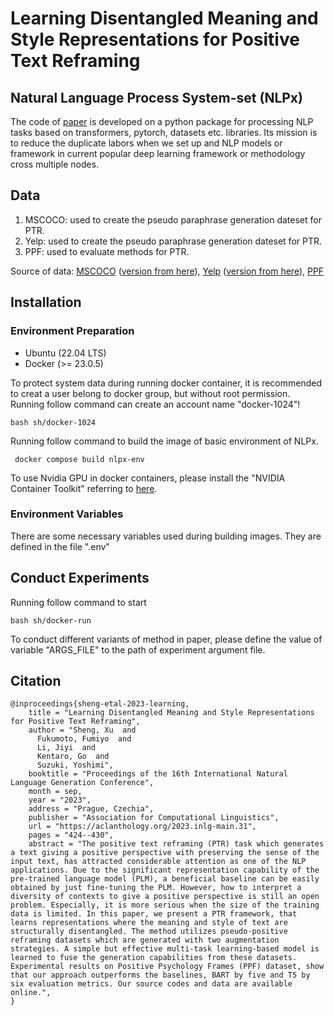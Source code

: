 # Learning Disentangled Meaning and Style Representations for Positive Text Reframing

## Natural Language Process System-set (NLPx)
The code of [paper](https://aclanthology.org/2023.inlg-main.31/) is developed on a python package for processing NLP tasks based on transformers, pytorch, datasets etc. libraries.
Its mission is to reduce the duplicate labors when we set up and NLP models or framework in current popular deep learning framework or methodology cross multiple nodes.

## Data
<ol>
    <li> MSCOCO: used to create the pseudo paraphrase generation dateset for PTR. </li>
    <li> Yelp: used to create the pseudo paraphrase generation dateset for PTR. </li>
    <li> PPF: used to evaluate methods for PTR. </li>
</ol>

Source of data: [MSCOCO](https://cocodataset.org/#home) ([version from here](https://github.com/IBM/quality-controlled-paraphrase-generation/tree/main/data/mscoco)), [Yelp](https://www.yelp.com/dataset) ([version from here](https://github.com/shentianxiao/language-style-transfer/tree/master/data/yelp)), [PPF](https://github.com/SALT-NLP/positive-frames)

## Installation
### Environment Preparation 
<ul>
    <li> Ubuntu (22.04 LTS) </li>
    <li> Docker (>=  23.0.5) </li>
</ul>
To protect system data during running docker container, it is recommended to creat a user belong to docker group, but without root permission.
Running follow command can create an account name "docker-1024"!

` bash sh/docker-1024 `

Running follow command to build the image of basic environment of NLPx. 

` docker compose build nlpx-env`

To use Nvidia GPU in docker containers, please install the "NVIDIA Container Toolkit" referring to [here](https://docs.nvidia.com/datacenter/cloud-native/container-toolkit/latest/install-guide.html#installing-with-apt).

### Environment Variables

There are some necessary variables used during building images. They are defined in the file ".env" 

## Conduct Experiments
Running follow command to start 

` bash sh/docker-run `

To conduct different variants of method in paper, please define the value of variable "ARGS_FILE" to the path of experiment argument file.

## Citation

```
@inproceedings{sheng-etal-2023-learning,
    title = "Learning Disentangled Meaning and Style Representations for Positive Text Reframing",
    author = "Sheng, Xu  and
      Fukumoto, Fumiyo  and
      Li, Jiyi  and
      Kentaro, Go  and
      Suzuki, Yoshimi",
    booktitle = "Proceedings of the 16th International Natural Language Generation Conference",
    month = sep,
    year = "2023",
    address = "Prague, Czechia",
    publisher = "Association for Computational Linguistics",
    url = "https://aclanthology.org/2023.inlg-main.31",
    pages = "424--430",
    abstract = "The positive text reframing (PTR) task which generates a text giving a positive perspective with preserving the sense of the input text, has attracted considerable attention as one of the NLP applications. Due to the significant representation capability of the pre-trained language model (PLM), a beneficial baseline can be easily obtained by just fine-tuning the PLM. However, how to interpret a diversity of contexts to give a positive perspective is still an open problem. Especially, it is more serious when the size of the training data is limited. In this paper, we present a PTR framework, that learns representations where the meaning and style of text are structurally disentangled. The method utilizes pseudo-positive reframing datasets which are generated with two augmentation strategies. A simple but effective multi-task learning-based model is learned to fuse the generation capabilities from these datasets. Experimental results on Positive Psychology Frames (PPF) dataset, show that our approach outperforms the baselines, BART by five and T5 by six evaluation metrics. Our source codes and data are available online.",
}
```